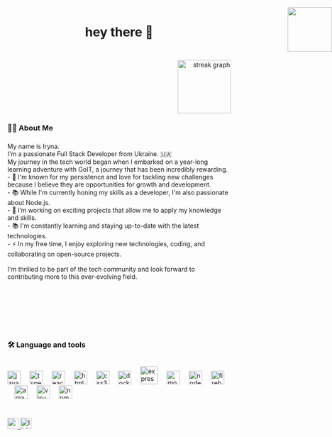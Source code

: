 ###

<h1 align="center">hey there 👋</h1>

###

<div style="max-width: 900px; margin: 0 auto; display: flex; justify-content: space-between;">
<div>

###

<div align="right">
  <img src="https://streak-stats.demolab.com?user=Iryna-Bigdash&locale=en&mode=daily&theme=dark&hide_border=false&border_radius=5&order=3" height="120" alt="streak graph"  />
</div>

<h3>👩‍💻 About Me</h3>

###

<p align="left">My name is Iryna.<br>I'm a passionate Full Stack Developer from Ukraine. 🇺🇦<br>My journey in the tech world began when I embarked on a year-long learning adventure with GoIT, a journey that has been incredibly rewarding.<br>- 🔭 I'm known for my persistence and love for tackling new challenges because I believe they are opportunities for growth and development.<br>- 📚 While I'm currently honing my skills as a developer, I'm also passionate about Node.js.<br>- 🔭 I’m working on exciting projects that allow me to apply my knowledge and skills.<br>- 📚 I'm constantly learning and staying up-to-date with the latest technologies.<br>- ⚡ In my free time, I enjoy exploring new technologies, coding, and collaborating on open-source projects.<br><br>I'm thrilled to be part of the tech community and look forward to contributing more to this ever-evolving field.</p>
<img align="right" style="position: absolute; top: 50px; right: 0;" height="100" src="https://res.cloudinary.com/devpost/image/fetch/s--KP5oRp25--/c_limit,f_auto,fl_lossy,q_auto:eco,w_900/https://github.com/npentrel/octoclippy/blob/master/gifs/tentacles.gif%3Fraw%3Dtrue"  />
</div>

###

</div>

###

</br>
</br>

###

<!-- <div align="center">
  <img src="https://github-readme-stats.vercel.app/api?username=Iryna-Bigdash&hide_title=false&hide_rank=false&show_icons=true&include_all_commits=true&count_private=true&disable_animations=false&theme=dracula&locale=en&hide_border=false" height="150" alt="stats graph"  />
<img src="https://github-readme-stats.vercel.app/api/top-langs?username=Iryna-Bigdash&locale=en&hide_title=false&layout=compact&card_width=320&langs_count=5&theme=dracula&hide_border=false&exclude=TypeScript" height="150" alt="languages graph"  />
</div> -->

###

###

</br>

<h3 align="left">🛠 Language and tools</h3>
</br>

<div align="left">
  <img src="https://cdn.jsdelivr.net/gh/devicons/devicon/icons/javascript/javascript-original.svg" height="30" alt="javascript logo"  />
  <img width="12" />
  <img src="https://cdn.jsdelivr.net/gh/devicons/devicon/icons/typescript/typescript-original.svg" height="30" alt="typescript logo"  />
  <img width="12" />
  <img src="https://cdn.jsdelivr.net/gh/devicons/devicon/icons/react/react-original.svg" height="30" alt="react logo"  />
  <img width="12" />
  <img src="https://cdn.jsdelivr.net/gh/devicons/devicon/icons/html5/html5-original.svg" height="30" alt="html5 logo"  />
  <img width="12" />
  <img src="https://cdn.jsdelivr.net/gh/devicons/devicon/icons/css3/css3-original.svg" height="30" alt="css3 logo"  />
  <img width="12" />
  <img src="https://cdn.jsdelivr.net/gh/devicons/devicon/icons/docker/docker-plain-wordmark.svg" height="30" alt="docker logo"  /> 
  <img width="12" /> 
  <img src="https://icongr.am/devicon/express-original-wordmark.svg?size=128&color=ffd22e" height="40" alt="express logo"  /> 
  <img width="12" /> 
  <img src="https://icongr.am/devicon/mongodb-original-wordmark.svg?size=128&color=ffd22e" height="30" alt="mongodb logo"  /> 
  <img width="12" />  
  <img src="https://icongr.am/devicon/nodejs-original.svg?size=128&color=ffd22e" height="30" alt="nodejs logo" /> 
  <img width="12" /> 
  <img src="https://cdn.jsdelivr.net/gh/devicons/devicon/icons/firebase/firebase-plain-wordmark.svg" height="30" alt="firebase logo"  />
  <img width="12" />
  <img src="https://cdn.jsdelivr.net/gh/devicons/devicon/icons/amazonwebservices/amazonwebservices-original.svg" height="30" alt="amazonwebservices logo"  />
  <img width="12" /> 
  <img src="https://icongr.am/devicon/visualstudio-plain.svg?size=128&color=2e9aff" height="30" alt="visualstudio logo" /> 
  <img width="12" />
  <img src=" https://icongr.am/devicon/npm-original-wordmark.svg?size=128&color=2e9aff" height="30" alt="npm logo" /> 
  <img width="12" />
</div>
<br>

###

<div align="left">
<a href="mailto:imbigdash@gmail.com">
  <img src="https://img.shields.io/static/v1?message=Gmail&logo=gmail&label=&color=D14836&logoColor=white&labelColor=&style=for-the-badge" height="25" alt="gmail logo"  />
  </a>
  <a href="https://www.linkedin.com/in/iryna-bigdash/">
  <img src="https://img.shields.io/static/v1?message=LinkedIn&logo=linkedin&label=&color=0077B5&logoColor=white&labelColor=&style=for-the-badge" height="25" alt="linkedin logo"  />
  </a>
</div>

###

<!-- <br clear="both">

<img src="https://raw.githubusercontent.com/Iryna-Bigdash/Iryna-Bigdash/output/snake.svg" alt="Snake animation" /> -->
